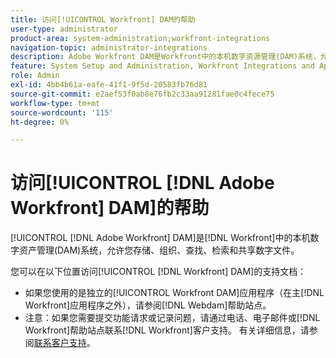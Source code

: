 ```yaml
---
title: 访问[!UICONTROL Workfront] DAM的帮助
user-type: administrator
product-area: system-administration;workfront-integrations
navigation-topic: administrator-integrations
description: Adobe Workfront DAM是Workfront中的本机数字资源管理(DAM)系统，允许您存储、组织、查找、检索和共享数字文件。
feature: System Setup and Administration, Workfront Integrations and Apps
role: Admin
exl-id: 4bb4b61a-eafe-41f1-9f5d-20583fb76d81
source-git-commit: e2aef53f0ab8e76fb2c33aa91281fae0c4fece75
workflow-type: tm+mt
source-wordcount: '115'
ht-degree: 0%

---
```


# 访问[!UICONTROL [!DNL Adobe Workfront] DAM]的帮助

[!UICONTROL [!DNL Adobe Workfront] DAM]是[!DNL Workfront]中的本机数字资产管理(DAM)系统，允许您存储、组织、查找、检索和共享数字文件。

您可以在以下位置访问[!UICONTROL [!DNL Workfront] DAM]的支持文档：

* 如果您使用的是独立的[!UICONTROL Workfront DAM]应用程序（在主[!DNL Workfront]应用程序之外），请参阅[!DNL Webdam]帮助站点。
* 注意：如果您需要提交功能请求或记录问题，请通过电话、电子邮件或[!DNL Workfront]帮助站点联系[!DNL Workfront]客户支持。 有关详细信息，请参阅[联系客户支持](../../workfront-basics/tips-tricks-and-troubleshooting/contact-customer-support.md)。
